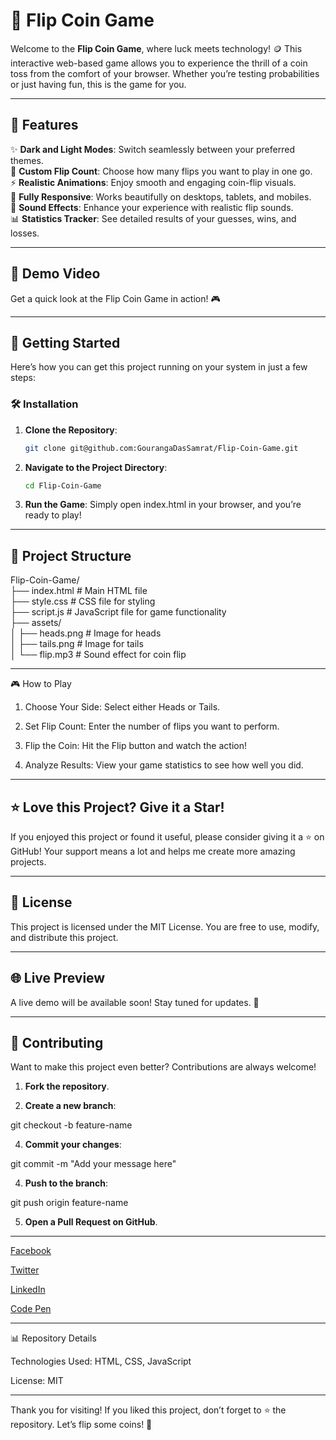 # 🎲 **Flip Coin Game**  

Welcome to the **Flip Coin Game**, where luck meets technology! 🪙 This interactive web-based game allows you to experience the thrill of a coin toss from the comfort of your browser. Whether you’re testing probabilities or just having fun, this is the game for you.  


---

## 🌟 **Features**  

✨ **Dark and Light Modes**: Switch seamlessly between your preferred themes.  
🔢 **Custom Flip Count**: Choose how many flips you want to play in one go.  
⚡ **Realistic Animations**: Enjoy smooth and engaging coin-flip visuals.  
📱 **Fully Responsive**: Works beautifully on desktops, tablets, and mobiles.  
🎵 **Sound Effects**: Enhance your experience with realistic flip sounds.  
📊 **Statistics Tracker**: See detailed results of your guesses, wins, and losses.  

---

## 🎥 **Demo Video**  

Get a quick look at the Flip Coin Game in action! 🎮  



---

## 🚀 **Getting Started**  

Here’s how you can get this project running on your system in just a few steps:  

### 🛠️ Installation  

1. **Clone the Repository**:  
   ```bash  
   git clone git@github.com:GourangaDasSamrat/Flip-Coin-Game.git

2. **Navigate to the Project Directory**:
   ```bash
   cd Flip-Coin-Game

3. **Run the Game**:
   Simply open index.html in your browser, and you’re ready to play!




---

## 📂 Project Structure

Flip-Coin-Game/  
├── index.html       # Main HTML file  
├── style.css        # CSS file for styling  
├── script.js        # JavaScript file for game functionality  
├── assets/  
│   ├── heads.png    # Image for heads  
│   ├── tails.png    # Image for tails  
│   └── flip.mp3     # Sound effect for coin flip


---

🎮 How to Play

1. Choose Your Side: Select either Heads or Tails.


2. Set Flip Count: Enter the number of flips you want to perform.


3. Flip the Coin: Hit the Flip button and watch the action!


4. Analyze Results: View your game statistics to see how well you did.




---

## ⭐ Love this Project? Give it a Star!

If you enjoyed this project or found it useful, please consider giving it a ⭐ on GitHub! Your support means a lot and helps me create more amazing projects.


---

## 📝 License

This project is licensed under the MIT License. You are free to use, modify, and distribute this project.


---

## 🌐 Live Preview

A live demo will be available soon! Stay tuned for updates. 🚀


---

## 🤝 Contributing

Want to make this project even better? Contributions are always welcome!

1. **Fork the repository**.

2. **Create a new branch**:

git checkout -b feature-name


4. **Commit your changes**:

git commit -m "Add your message here"


4. **Push to the branch**:

git push origin feature-name


5. **Open a Pull Request on GitHub**.




---

[Facebook](https://www.facebook.com/gourangadassamrat)

[Twitter](https://x.com/gouranga_khulna)

[LinkedIn](https://bd.linkedin.com/in/gouranga-das-samrat-330311294)

[Code Pen](https://codepen.io/gouranga-das-samrat)


---

📊 Repository Details

Technologies Used: HTML, CSS, JavaScript

License: MIT



---

Thank you for visiting! If you liked this project, don’t forget to ⭐ the repository. Let’s flip some coins! 🎉

